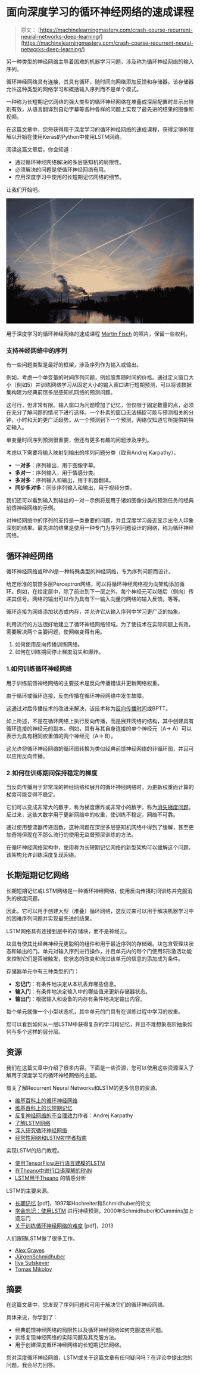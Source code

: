 # 面向深度学习的循环神经网络的速成课程

> 原文： [https://machinelearningmastery.com/crash-course-recurrent-neural-networks-deep-learning/](https://machinelearningmastery.com/crash-course-recurrent-neural-networks-deep-learning/)

另一种类型的神经网络主导着困难的机器学习问题，涉及称为循环神经网络的输入序列。

循环神经网络具有连接，其具有循环，随时间向网络添加反馈和存储器。该存储器允许这种类型的网络学习和概括输入序列而不是单个模式。

一种称为长短期记忆网络的强大类型的循环神经网络在堆叠成深层配置时显示出特别有效，从语言翻译到自动字幕等各种各样的问题上实现了最先进的结果的图像和视频。

在这篇文章中，您将获得用于深度学习的循环神经网络的速成课程，获得足够的理解以开始在使用Keras的Python中使用LSTM网络。

阅读这篇文章后，你会知道：

*   通过循环神经网络解决的多层感知机的局限性。
*   必须解决的问题是使循环神经网络有用。
*   应用深度学习中使用的长短期记忆网络的细节。

让我们开始吧。

![Crash Course in Recurrent Neural Networks for Deep Learning](img/cb7e803171bb1038cadda93cdcb46ecd.jpg)

用于深度学习的循环神经网络的速成课程
[Martin Fisch](https://www.flickr.com/photos/marfis75/6718796119/) 的照片，保留一些权利。

### 支持神经网络中的序列

有一些问题类型是最好的框架，涉及序列作为输入或输出。

例如，考虑一个单变量的时间序列问题，例如股票随时间的价格。通过定义窗口大小（例如5）并训练网络学习从固定大小的输入窗口进行短期预测，可以将该数据集构建为经典前馈多层感知机网络的预测问题。

这可行，但非常有限。输入窗口为问题增加了记忆，但仅限于固定数量的点，必须在充分了解问题的情况下进行选择。一个朴素的窗口无法捕捉可能与预测相关的分钟，小时和天的更广泛趋势。从一个预测到下一个预测，网络仅知道它所提供的特定输入。

单变量时间序列预测很重要，但还有更多有趣的问题涉及序列。

考虑以下需要将输入映射到输出的序列问题分类（取自Andrej Karpathy）。

*   **一对多**：序列输出，用于图像字幕。
*   **多对一**：序列输入，用于情感分类。
*   **多对多**：序列输入和输出，用于机器翻译。
*   **同步多对多**：同步序列输入和输出，用于视频分类。

我们还可以看到输入到输出的一对一示例将是用于诸如图像分类的预测任务的经典前馈神经网络的示例。

对神经网络中的序列的支持是一类重要的问题，并且深度学习最近显示出令人印象深刻的结果。最先进的结果是使用一种专门为序列问题设计的网络，称为循环神经网络。

## 循环神经网络

循环神经网络或RNN是一种特殊类型的神经网络，专为序列问题而设计。

给定标准的前馈多层Perceptron网络，可以将循环神经网络视为向架构添加循环。例如，在给定层中，除了前进到下一层之外，每个神经元可以随后（侧向）传递其信号。网络的输出可以作为具有下一输入向量的网络的输入反馈。等等。

循环连接为网络添加状态或内存，并允许它从输入序列中学习更广泛的抽象。

利用流行的方法很好地建立了循环神经网络领域。为了使技术在实际问题上有效，需要解决两个主要问题，使网络变得有用。

1.  如何使用反向传播训练网络。
2.  如何在训练期间停止梯度消失和爆炸。

### 1.如何训练循环神经网络

用于训练前馈神经网络的主要技术是反向传播错误并更新网络权重。

由于循环或循环连接，反向传播在循环神经网络中发生故障。

这通过对后传播技术的改进来解决，该技术称为[反向传播时间](https://en.wikipedia.org/wiki/Backpropagation_through_time)或BPTT。

如上所述，不是在循环网络上执行反向传播，而是展开网络的结构，其中创建具有循环连接的神经元的副本。例如，具有与其自身连接的单个神经元（A-&gt; A）可以表示为具有相同权重值的两个神经元（A-&gt; B）。

这允许将循环神经网络的循环图转换为类似经典前馈神经网络的非循环图，并且可以应用反向传播。

### 2.如何在训练期间保持稳定的梯度

当反向传播用于非常深的神经网络和展开的循环神经网络时，为更新权重而计算的梯度可能变得不稳定。

它们可以变成非常大的数字，称为梯度爆炸或非常小的数字，称为[消失梯度问题](https://en.wikipedia.org/wiki/Vanishing_gradient_problem)。反过来，这些大数字用于更新网络中的权重，使训练不稳定，网络不可靠。

通过使用整流器传递函数，这种问题在深层多层感知机网络中得到了缓解，甚至更加奇特但现在不那么流行的使用无监督预层训练的方法。

在循环神经网络架构中，使用称为长短期记忆网络的新型架构可以缓解这个问题，该架构允许训练深度复现网络。

## 长期短期记忆网络

长期短期记忆或LSTM网络是一种循环神经网络，使用反向传播时间训练并克服消失的梯度问题。

因此，它可以用于创建大型（堆叠）循环网络，这反过来可以用于解决机器学习中的困难序列问题并实现最先进的结果。

LSTM网络具有连接到层中的存储块，而不是神经元。

块具有使其比经典神经元更聪明的组件和用于最近序列的存储器。块包含管理块状态和输出的门。单元对输入序列进行操作，并且单元内的每个门使用S形激活功能来控制它们是否被触发，使状态的改变和流过该单元的信息的添加成为条件。

存储器单元中有三种类型的门：

*   **忘记门**：有条件地决定从本机丢弃哪些信息。
*   **输入门**：有条件地决定输入中的哪些值来更新存储器状态。
*   **输出门**：根据输入和设备的内存有条件地决定输出内容。

每个单元就像一个小型状态机，其中单元的门具有在训练过程中学习的权重。

您可以看到如何从一层LSTM中获得复杂的学习和记忆，并且不难想象高阶抽象如何与多个这样的层分层。

## 资源

我们在这篇文章中介绍了很多内容。下面是一些资源，您可以使用这些资源深入了解用于深度学习的循环神经网络的主题。

有关了解Recurrent Neural Networks和LSTM的更多信息的资源。

*   [维基百科上的循环神经网络](https://en.wikipedia.org/wiki/Recurrent_neural_network)
*   [维基百科上的长短期记忆](https://en.wikipedia.org/wiki/Long_short-term_memory)
*   [反复神经网络的不合理效力](http://karpathy.github.io/2015/05/21/rnn-effectiveness/)作者：Andrej Karpathy
*   [了解LSTM网络](http://colah.github.io/posts/2015-08-Understanding-LSTMs/)
*   [深入研究循环神经网络](http://nikhilbuduma.com/2015/01/11/a-deep-dive-into-recurrent-neural-networks/)
*   [经常性网络和LSTM初学者指南](http://deeplearning4j.org/lstm.html)

实现LSTM的热门教程。

*   [使用TensorFlow进行语言建模的LSTM](https://www.tensorflow.org/versions/r0.9/tutorials/recurrent/index.html)
*   [在Theano中进行口语理解的RNN](http://deeplearning.net/tutorial/rnnslu.html)
*   [LSTM用于Theano](http://deeplearning.net/tutorial/lstm.html) 的情感分析

LSTM的主要来源。

*   [长期记忆](http://deeplearning.cs.cmu.edu/pdfs/Hochreiter97_lstm.pdf) [pdf]，1997年Hochreiter和Schmidhuber的论文
*   [学会忘记：使用LSTM](http://www.mitpressjournals.org/doi/abs/10.1162/089976600300015015) 进行持续预测，2000年Schmidhuber和Cummins加上遗忘门
*   [关于训练循环神经网络的难度](http://arxiv.org/pdf/1211.5063v2.pdf) [pdf]，2013

人们跟随LSTM做了很多工作。

*   [Alex Graves](http://www.cs.toronto.edu/~graves/)
*   [JürgenSchmidhuber](http://people.idsia.ch/~juergen/)
*   [Ilya Sutskever](http://www.cs.toronto.edu/~ilya/)
*   [Tomas Mikolov](http://www.rnnlm.org/)

## 摘要

在这篇文章中，您发现了序列问题和可用于解决它们的循环神经网络。

具体来说，你学到了：

*   经典前馈神经网络的局限性以及循环神经网络如何克服这些问题。
*   训练复现神经网络的实际问题及其克服方法。
*   用于创建深度循环神经网络的长短期记忆网络。

您对深度循环神经网络，LSTM或关于这篇文章有任何疑问吗？在评论中提出您的问题，我会尽力回答。